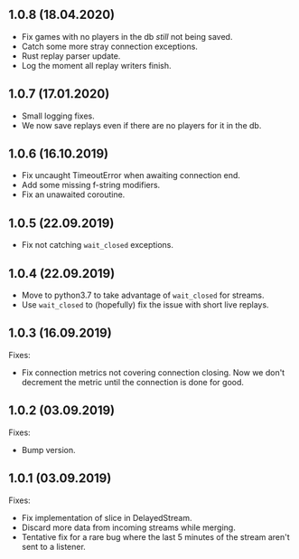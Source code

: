 1.0.8 (18.04.2020)
------------------
* Fix games with no players in the db *still* not being saved.
* Catch some more stray connection exceptions.
* Rust replay parser update.
* Log the moment all replay writers finish.

1.0.7 (17.01.2020)
------------------

* Small logging fixes.
* We now save replays even if there are no players for it in the db.

1.0.6 (16.10.2019)
------------------

* Fix uncaught TimeoutError when awaiting connection end.
* Add some missing f-string modifiers.
* Fix an unawaited coroutine.

1.0.5 (22.09.2019)
------------------

* Fix not catching `wait_closed` exceptions.

1.0.4 (22.09.2019)
------------------

* Move to python3.7 to take advantage of `wait_closed` for streams.
* Use `wait_closed` to (hopefully) fix the issue with short live replays.

1.0.3 (16.09.2019)
------------------

Fixes:

* Fix connection metrics not covering connection closing. Now we don't
  decrement the metric until the connection is done for good.

1.0.2 (03.09.2019)
------------------

Fixes:

* Bump version.

1.0.1 (03.09.2019)
------------------
Fixes:

* Fix implementation of slice in DelayedStream.
* Discard more data from incoming streams while merging.
* Tentative fix for a rare bug where the last 5 minutes of the stream aren't
  sent to a listener.
